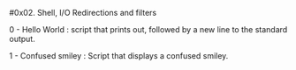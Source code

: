 #0x02. Shell, I/O Redirections and filters


0 - Hello World : script that prints out, followed by a new line to the standard output.

1 - Confused smiley : Script that displays a confused smiley.
